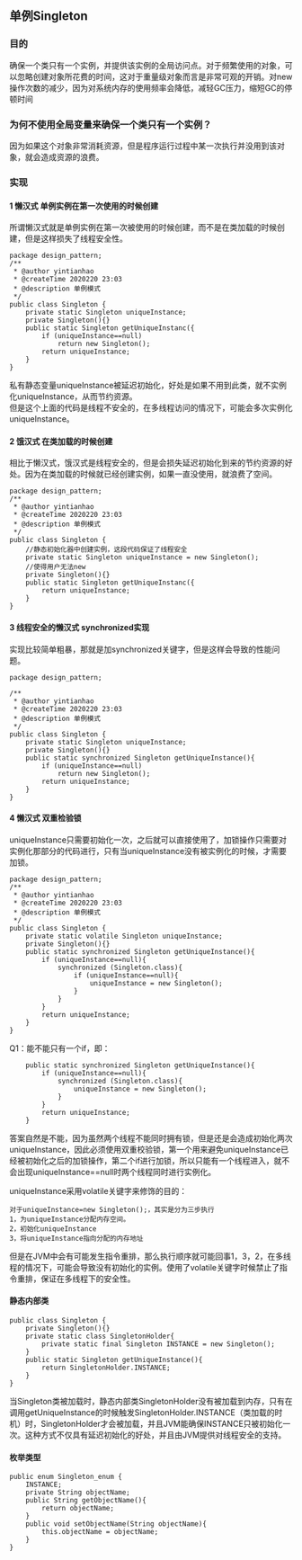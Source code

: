 ## 单例Singleton
### 目的
确保一个类只有一个实例，并提供该实例的全局访问点。对于频繁使用的对象，可以忽略创建对象所花费的时间，这对于重量级对象而言是非常可观的开销。对new操作次数的减少，因为对系统内存的使用频率会降低，减轻GC压力，缩短GC的停顿时间
### 为何不使用全局变量来确保一个类只有一个实例？
因为如果这个对象非常消耗资源，但是程序运行过程中某一次执行并没用到该对象，就会造成资源的浪费。

### 实现
#### 1 懒汉式 单例实例在第一次使用的时候创建
所谓懒汉式就是单例实例在第一次被使用的时候创建，而不是在类加载的时候创建，但是这样损失了线程安全性。
```
package design_pattern;
/**
 * @author yintianhao
 * @createTime 2020220 23:03
 * @description 单例模式
 */
public class Singleton {
    private static Singleton uniqueInstance;
    private Singleton(){}
    public static Singleton getUniqueInstanc({
        if (uniqueInstance==null)
            return new Singleton();
        return uniqueInstance;
    }
}
```
私有静态变量uniqueInstance被延迟初始化，好处是如果不用到此类，就不实例化uniqueInstance，从而节约资源。           
但是这个上面的代码是线程不安全的，在多线程访问的情况下，可能会多次实例化uniqueInstance。
#### 2 饿汉式 在类加载的时候创建
相比于懒汉式，饿汉式是线程安全的，但是会损失延迟初始化到来的节约资源的好处。因为在类加载的时候就已经创建实例，如果一直没使用，就浪费了空间。
```
package design_pattern;
/**
 * @author yintianhao
 * @createTime 2020220 23:03
 * @description 单例模式
 */
public class Singleton {
    //静态初始化器中创建实例，这段代码保证了线程安全
    private static Singleton uniqueInstance = new Singleton();
    //使得用户无法new
    private Singleton(){}
    public static Singleton getUniqueInstanc({
        return uniqueInstance;
    }
}
```
#### 3 线程安全的懒汉式 synchronized实现
实现比较简单粗暴，那就是加synchronized关键字，但是这样会导致的性能问题。
```
package design_pattern;

/**
 * @author yintianhao
 * @createTime 2020220 23:03
 * @description 单例模式
 */
public class Singleton {
    private static Singleton uniqueInstance;
    private Singleton(){}
    public static synchronized Singleton getUniqueInstance(){
        if (uniqueInstance==null)
            return new Singleton();
        return uniqueInstance;
    }
}

```
#### 4 懒汉式 双重检验锁
uniqueInstance只需要初始化一次，之后就可以直接使用了，加锁操作只需要对实例化那部分的代码进行，只有当uniqueInstance没有被实例化的时候，才需要加锁。
```
package design_pattern;
/**
 * @author yintianhao
 * @createTime 2020220 23:03
 * @description 单例模式
 */
public class Singleton {
    private static volatile Singleton uniqueInstance;
    private Singleton(){}
    public static synchronized Singleton getUniqueInstance(){
        if (uniqueInstance==null){
            synchronized (Singleton.class){
                if (uniqueInstance==null){
                    uniqueInstance = new Singleton();
                }
            }
        }
        return uniqueInstance;
    }
}
```
Q1：能不能只有一个if，即：
```
    public static synchronized Singleton getUniqueInstance(){
        if (uniqueInstance==null){
            synchronized (Singleton.class){
                uniqueInstance = new Singleton();
            }
        }
        return uniqueInstance;
    }
```
答案自然是不能，因为虽然两个线程不能同时拥有锁，但是还是会造成初始化两次uniqueInstance，因此必须使用双重校验锁，第一个用来避免uniqueInstance已经被初始化之后的加锁操作，第二个if进行加锁，所以只能有一个线程进入，就不会出现uniqueInstance==null时两个线程同时进行实例化。

uniqueInstance采用volatile关键字来修饰的目的：              
```
对于uniqueInstance=new Singleton();，其实是分为三步执行
1，为uniqueInstance分配内存空间。
2，初始化uniqueInstance
3，将uniqueInstance指向分配的内存地址
```
但是在JVM中会有可能发生指令重排，那么执行顺序就可能回事1，3，2，在多线程的情况下，可能会导致没有初始化的实例。使用了volatile关键字时候禁止了指令重排，保证在多线程下的安全性。

#### 静态内部类
```
public class Singleton {
    private Singleton(){}
    private static class SingletonHolder{
        private static final Singleton INSTANCE = new Singleton();
    }
    public static Singleton getUniqueInstance(){
        return SingletonHolder.INSTANCE;
    }
}
```
当Singleton类被加载时，静态内部类SingletonHolder没有被加载到内存，只有在调用getUniqueInstance的时候触发SingletonHolder.INSTANCE（类加载的时机）时，SingletonHolder才会被加载，并且JVM能确保INSTANCE只被初始化一次。这种方式不仅具有延迟初始化的好处，并且由JVM提供对线程安全的支持。
#### 枚举类型
```
public enum Singleton_enum {
    INSTANCE;
    private String objectName;
    public String getObjectName(){
        return objectName;
    }
    public void setObjectName(String objectName){
        this.objectName = objectName;
    }   
}
```
